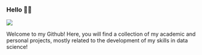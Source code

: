 ### Hello 👨‍💻

![](https://media.tenor.com/609ISt84COwAAAAM/funny-animals-cats.gif)

Welcome to my Github! Here, you will find a collection of my academic and personal projects, mostly related to the development of my skills in data science! 

<!--
**korolodf/korolodf** is a ✨ _special_ ✨ repository because its `README.md` (this file) appears on your GitHub profile.

Here are some ideas to get you started:

- 🔭 I’m currently working on ...
- 🌱 I’m currently learning ...
- 👯 I’m looking to collaborate on ...
- 🤔 I’m looking for help with ...
- 💬 Ask me about ...
- 📫 How to reach me: ...
- 😄 Pronouns: ...
- ⚡ Fun fact: ...
-->
